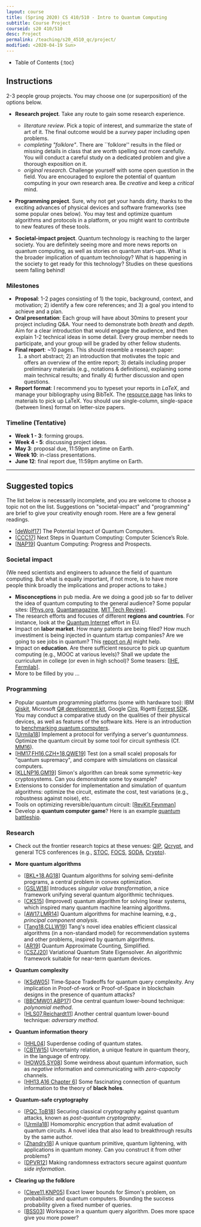 ```yaml
---
layout: course
title: (Spring 2020) CS 410/510 - Intro to Quantum Computing
subtitle: Course Project
courseid: s20 410/510
desc: Project
permalink: /teaching/s20_4510_qc/project/
modified: <2020-04-19 Sun>
---
```


* Table of Contents
{:toc}

## Instructions

2-3 people group projects. You may choose one (or superposition) of
the options below. 
* **Research project**. Take any route to gain some research
  experience.
  *  _literature review_. Pick a topic of interest, and summarize the
state of art of it. The final outcome would be a _survey_ paper
including open problems.
  *  _completing "folklore"_. There are ``folklore'' results in the
   filed or missing details in class that are worth spelling out more
   carefully. You will conduct a careful study on a dedicated problem
   and give a thorough exposition on it.
  *  _original research_. Challenge yourself with some open question
   in the field. You are encouraged to explore the potential of
   quantum computing in your own research area. Be _creative_ and keep
   a _critical_ mind.

*  **Programming project**. Sure, why not get your hands dirty, thanks
   to the exciting advances of physical devices and software
   frameworks (see some popular ones below). You may test and optimize
   quantum algorithms and protocols in a platform, or you might want
   to contribute to new features of these tools.
   
*  **Societal-impact project**. Quantum technology is reaching to the
 larger society. You are definitely seeing more and more news reports
 on quantum computing, as well as stories on quantum start-ups. What
 is the broader implication of quantum technology?  What is happening
 in the society to get ready for this technology?  Studies on these
 questions seem falling behind!

### Milestones
*  **Proposal**: 1-2 pages consisting of 1) the topic, background,
   context, and motivation; 2) identify a few core references; and 3)
   a goal you intend to achieve and a plan.
*  **Oral presentation**: Each group will have about 30mins to present
   your project including Q&A. Your need to demonstrate both _breath_
   and _depth_. Aim for a clear introduction that would engage the
   audience, and then explain 1-2 technical ideas in some
   detail. Every group member needs to participate, and your group
   will be graded by other fellow students.
*  **Final report**: ~10 pages. This should resemble a research paper:
   1) a short abstract; 2) an introduction that motivates the topic
   and offers an overview of the entire report; 3) details including
   proper preliminary materials (e.g., notations & definitions),
   explaining some main technical results; and finally 4) further
   discussion and open questions.
*  **Report format**: I recommend you to typeset your reports in
   _LaTeX_, and manage your bibliography using BibTeX. The [resource
   page]({{base}}/teaching/s20_4510_qc/resource/) has links to
   materials to pick up LaTeX. You should use single-column,
   single-space (between lines) format on letter-size papers.

### Timeline (Tentative)
*  **Week 1 - 3**: forming groups.
*  **Week 4 - 5**: discussing project ideas.
*  **May 3**: proposal due, 11:59pm anytime on Earth. 
*  **Week 10**: in-class presentations. 
*  **June 12**: final report due, 11:59pm anytime on Earth. 

------ 

## Suggested topics 

The list below is necessarily incomplete, and you are welcome to
choose a topic not on the list. Suggestions on "societal-impact" and
"programming" are brief to give your creativity enough room. Here are
a few general readings.

* [[deWolf17](https://arxiv.org/1712.05380)] The Potential Impact of Quantum Computers.
* [[CCC17](https://cra.org/ccc/wp-content/uploads/sites/2/2018/11/Next-Steps-in-Quantum-Computing.pdf)]
Next Steps in Quantum Computing: Computer Science’s Role.
* [[NAP19](https://www.nap.edu/catalog/25196/quantum-computing-progress-and-prospects)] Quantum Computing: Progress and Prospects. 

### Societal impact
(We need scientists and engineers to advance the field of quantum
  computing. But what is equally important, if not more, is to have
  more people think broadly the implications and proper actions to
  take.)
  
* **Misconceptions** in pub media.  Are we doing a good job so far to
  deliver the idea of quantum computing to the general audience? Some
  popular sites: [[Phys.org](https://m.phys.org/),
  [Quantamagazine](https://www.quantamagazine.org/tag/quantum-computing/),
  [MIT Tech
  Review](https://www.technologyreview.com/topic/computing/quantum-computing/)]. 
* The research efforts and focuses of different **regions and
  countries**. For instance, look at the [Quantum Internet](http://quantum-internet.team/) effort in EU.
* Impact on **labor market**. How many patents are being filed? How
  much investiment is being injected in quantum startup companies?
  Are we going to see jobs in quantum? This [report on
  AI](https://web.stanford.edu/~mww/webb_jmp.pdf) might help.
* Impact on **education**. Are there sufficient resource to pick up
  quantum computing (e.g., MOOC at various levels)? Shall we update
  the curriculum in college (or even in high school)? Some teasers:
  [[IHE](https://www.insidehighered.com/digital-learning/blogs/online-trending-now/quantum-leap-future-education), [Fermilab](https://arxiv.org/pdf/2004.07206.pdf)].
* More to be filled by you ...


### Programming 

* Popular quantum programming platforms (some with hardware too): IBM
  [Qiskit](https://qiskit.org/), Microsoft [Q# development
  kit](https://www.microsoft.com/en-us/quantum/development-kit),
  Google [Cirq](https://cirq.readthedocs.io/en/stable/index.html),
  Rigetti [Forrest SDK](http://docs.rigetti.com/en/stable/). You may
  conduct a comparative study on the qualities of their physical
  devices, as well as features of the software kits. Here is an
  introduction to [benchmarking quantum
  computers](https://qiskit.org/textbook/ch-quantum-hardware/randomized-benchmarking.html).
*  [[Urmila18](https://arxiv.org/abs/1804.01082)] Implement a protocol
   for verifying a server's _quantumness_. Optimize the quantum
   circuit by some tool for circuit synthesis
   (Cf. [MM16](https://iopscience.iop.org/article/10.1088/2058-9565/1/1/015003/meta)).
*  [[HM17](https://arxiv.org/abs/1809.07442),[FH16](https://arxiv.org/abs/1602.07674),[CZH+18](https://arxiv.org/abs/1805.01450),[QWE19](https://arxiv.org/abs/1902.02359)]
   Test (on a small scale) proposals for "quantum supremacy", and
   compare with simulations on classical computers.
*  [[KLLNP16](https://arxiv.org/abs/1602.05973),[GM19](https://scirate.com/arxiv/1902.02332)]
   Simon's algorithm can break some symmetric-key cryptosystems. Can
   you demonstrate some toy example? 
*  Extensions to consider for implementation and simulation of quantum
   algorithms: optimize the circuit, estimate the cost, test
   variations (e.g., robustness against noise), etc.
*  Tools on optimizing reversible/quantum circuit:
   [[RevKit](https://msoeken.github.io/revkit.html),[Feynman](https://github.com/meamy/feynman)]
*  Develop a **quantum computer game**? Here is an example [quantum
   battleship](https://medium.com/@decodoku/quantum-battleships-the-first-multiplayer-game-for-a-quantum-computer-e4d600ccb3f3).

### Research 

*  Check out the frontier research topics at these venues:
[QIP](https://qipconference.org/),
[Qcrypt](http://2018.qcrypt.net/previous-next-conferences/), and
general TCS conferences (e.g., [STOC](http://acm-stoc.org/),
[FOCS](http://ieee-focs.org/),
[SODA](http://www.siam.org/meetings/archives.php#SODA),
[Crypto](http://www.iacr.org/meetings/crypto/)).

* **More quantum algorithms**
  * [[BKL+18](https://arxiv.org/abs/1710.02581),[AG18](https://arxiv.org/abs/1804.05058)]
  Quantum algorithms for solving semi-definite programs, a central
  problem in convex optimization.
  * [[GSLW18](https://arxiv.org/abs/1806.01838)] Introduces _singular
  value transformation_, a nice framework unifying several quantum
  algorithmic techniques.
  * [[CKS15](https://arxiv.org/abs/1511.02306)] (Improved) quantum
  algorithm for solving linear systems, which inspired many quantum
  machine learning algorithms.
  * [[AW17](https://arxiv.org/abs/1701.06806),[LMR14](https://arxiv.org/abs/1307.0401)]
  Quantum algorithms for machine learning, e.g., _principal component
  analysis_.
  * [[Tang18](https://arxiv.org/abs/1807.04271),[CLLW19](https://arxiv.org/abs/1901.03254)]
  Tang's novel idea enables efficient classical algorithms (in a
  non-standard model) for recommendation systems and other problems,
  inspired by quantum algorithms.
  * [[AR19](https://arxiv.org/abs/1908.10846)] Quantum Approximate Counting, Simplified.
  * [[CSZJ20](https://arxiv.org/abs/2004.01372)] Variational Quantum
    State Eigensolver. An algorithmic framework suitable for near-term quantum devices. 

* **Quantum complexity**

  * [[KSdW05](https://epubs.siam.org/doi/10.1137/05063235X)] Time‐Space
Tradeoffs for quantum query complexity. Any implication in
Proof-of-work or Proof-of-Space in blockchain designs in the presence
of quantum attacks?
  * [[BBCMW01](https://dl.acm.org/citation.cfm?doid=502090.502097),[ABP17](https://arxiv.org/abs/1711.07285)]
  One central quantum lower-bound technique: _polynomial method_.
  * [[HLS07](https://arxiv.org/abs/quant-ph/0611054),[Reichardt11](https://arxiv.org/abs/1005.1601)]
  Another central quantum lower-bound technique: _adversary method_. 
  
* **Quantum information theory**
  * [[HHL04](https://arxiv.org/abs/quant-ph/0307221)] Superdense
    coding of quantum states.
  * [[CBTW15](https://arxiv.org/abs/1511.04857)] Uncertainty relation,
a unique feature in quantum theory, in the language of entropy.
  * [[HOW05](http://arxiv.org/abs/quant-ph/0505062),[SY08](http://arxiv.org/abs/0807.4935)] Some weirdness about quantum information, such as _negative_ information and communicating with _zero-capacity_ channels.
  *  [[HH13](https://arxiv.org/abs/1301.4504),[A16 Chapter
   6](http://www.scottaaronson.com/barbados-2016.pdf)] Some
   fascinating connection of quantum information to the theory of
   **black holes**.

* **Quantum-safe cryptography**
  *  [[PQC](https://pqcrypto.org/),[ToB18](https://blog.trailofbits.com/2018/10/22/a-guide-to-post-quantum-cryptography/)]
   Securing classical cryptography against quantum attacks, known as
   _post-quantum cryptography_.
  *  [[Urmila18](https://arxiv.org/abs/1708.02130)] Homomorphic
   encryption that admit evaluation of quantum circuits. A novel idea
   that also lead to breakthrough results by the same author. 
  *  [[Zhandry18](https://eprint.iacr.org/2017/1080)] A unique quantum
   primitive, quantum lightening, with applications in quantum
   money. Can you construct it from other problems?
  *  [[DPVR12](https://epubs.siam.org/doi/10.1137/100813683)] Making
   randomness extractors secure against _quantum side information_.

* **Clearing up the folklore**
  *  [[Cleve11](https://cs.uwaterloo.ca/~cleve/courses/F11CS667/SimonClassicalLB.pdf),[KNP05](https://arxiv.org/abs/quant-ph/0501060)]
   Exact lower bounds for Simon's problem, on probabilistic and
   quantum computers. Bounding the success probability given a fixed
   number of queries.
  *  [[BSS03](https://www.computer.org/csdl/proceedings/ccc/2003/1879/00/18790179.pdf)]
   Workspace in a quantum query algorithm. Does more space give you
   more power?
